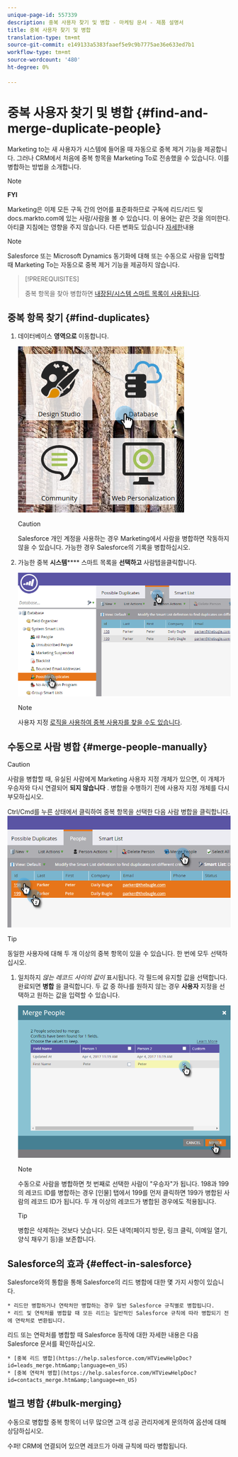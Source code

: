 ```yaml
---
unique-page-id: 557339
description: 중복 사용자 찾기 및 병합 - 마케팅 문서 - 제품 설명서
title: 중복 사용자 찾기 및 병합
translation-type: tm+mt
source-git-commit: e149133a5383faaef5e9c9b7775ae36e633ed7b1
workflow-type: tm+mt
source-wordcount: '480'
ht-degree: 0%

---
```



# 중복 사용자 찾기 및 병합 {#find-and-merge-duplicate-people}

Marketing to는 새 사용자가 시스템에 들어올 때 자동으로 중복 제거 기능을 제공합니다. 그러나 CRM에서 처음에 중복 항목을 Marketing To로 전송했을 수 있습니다. 이를 병합하는 방법을 소개합니다.

>[!NOTE]
>
>**FYI**
>
>Marketing은 이제 모든 구독 간의 언어를 표준화하므로 구독에 리드/리드 및 docs.markto.com에 있는 사람/사람을 볼 수 있습니다. 이 용어는 같은 것을 의미한다.아티클 지침에는 영향을 주지 않습니다. 다른 변화도 있습니다 [자세한](http://docs.marketo.com/display/DOCS/Updates+to+Marketo+Terminology)내용

>[!NOTE]
>
>Salesforce 또는 Microsoft Dynamics 동기화에 대해 또는 수동으로 사람을 입력할 때 Marketing To는 자동으로 중복 제거 기능을 제공하지 않습니다.

>[!PREREQUISITES]
>
>중복 항목을 찾아 병합하면 [내장된/시스템 스마트 목록이 사용됩니다](../../../../product-docs/core-marketo-concepts/smart-lists-and-static-lists/using-smart-lists/use-built-in-system-smart-lists.md).

## 중복 항목 찾기 {#find-duplicates}

1. 데이터베이스 **영역으로** 이동합니다.

   ![](assets/db.png)

   >[!CAUTION]
   >
   >Salesforce 개인 계정을 사용하는 경우 Marketing에서 사람을 병합하면 작동하지 않을 수 있습니다. 가능한 경우 Salesforce의 기록을 병합하십시오.

1. 가능한 중복 **시스템****** 스마트 목록을 **선택하고** 사람탭을클릭합니다.

   ![](assets/two.png)

   >[!NOTE]
   >
   >사용자 지정 [로직을 사용하여 중복 사용자를 찾을 수도 있습니다](find-duplicate-people-with-custom-logic.md).

## 수동으로 사람 병합 {#merge-people-manually}

>[!CAUTION]
>
>사람을 병합할 때, 유실된 사람에게 Marketing 사용자 지정 개체가 있으면, 이 개체가 우승자와 다시 연결되어 **되지 않습니다** . 병합을 수행하기 전에 사용자 지정 개체를 다시 부모하십시오.

Ctrl/Cmd를 누른 상태에서 클릭하여 중복 항목을 선택한 다음 사람 병합을 클릭합니다.
![](assets/three.png)

>[!TIP]
>
>동일한 사용자에 대해 두 개 이상의 중복 항목이 있을 수 있습니다. 한 번에 모두 선택하십시오.

1. 일치하지 *않는 레코드 사이의 값이* 표시됩니다. 각 필드에 유지할 값을 선택합니다. 완료되면 **병합** 을 클릭합니다. 두 값 중 하나를 원하지 않는 경우 **사용자** 지정을 선택하고 원하는 값을 입력할 수 있습니다.

   ![](assets/four.png)

   >[!NOTE]
   >
   >수동으로 사람을 병합하면 첫 번째로 선택한 사람이 &quot;우승자&quot;가 됩니다. 198과 199의 레코드 ID를 병합하는 경우 [인물] 탭에서 199를 먼저 클릭하면 199가 병합된 사람의 레코드 ID가 됩니다. 두 개 이상의 레코드가 병합된 경우에도 적용됩니다.

   >[!TIP]
   >
   >병합은 삭제하는 것보다 낫습니다. 모든 내역(페이지 방문, 링크 클릭, 이메일 열기, 양식 채우기 등)을 보존합니다.

## Salesforce의 효과 {#effect-in-salesforce}

Salesforce와의 통합을 통해 Salesforce의 리드 병합에 대한 몇 가지 사항이 있습니다.

    * 리드만 병합하거나 연락처만 병합하는 경우 일반 Salesforce 규칙별로 병합됩니다.
    * 리드 및 연락처를 병합할 때 모든 리드는 일반적인 Salesforce 규칙에 따라 병합되기 전에 연락처로 변환됩니다.

리드 또는 연락처를 병합할 때 Salesforce 동작에 대한 자세한 내용은 다음 Salesforce 문서를 확인하십시오.

    * [중복 리드 병합](https://help.salesforce.com/HTViewHelpDoc?id=leads_merge.htm&amp;language=en_US)
    * [중복 연락처 병합](https://help.salesforce.com/HTViewHelpDoc?id=contacts_merge.htm&amp;language=en_US)

## 벌크 병합 {#bulk-merging}

수동으로 병합할 중복 항목이 너무 많으면 고객 성공 관리자에게 문의하여 옵션에 대해 상담하십시오.

수퍼! CRM에 연결되어 있으면 레코드가 아래 규칙에 따라 병합됩니다.
